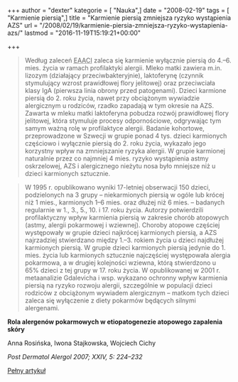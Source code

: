 +++
author = "dexter"
kategorie = [ "Nauka",]
date = "2008-02-19"
tags = [ "Karmienie piersią",]
title = "Karmienie piersią zmniejsza ryzyko wystąpienia AZS"
url = "/2008/02/19/karmienie-piersia-zmniejsza-ryzyko-wystapienia-azs/"
lastmod = "2016-11-19T15:19:21+00:00"

+++

> Według zaleceń <acronym title="European Academy of Allergology and Clinical Immunology">EAACI</acronym> zaleca się karmienie wyłącznie piersią do 4.–6. mies. życia w ramach profilaktyki alergii. Mleko matki zawiera m.in. lizozym (działający przeciwbakteryjnie), laktoferynę (czynnik stymulujący wzrost prawidłowej flory jelitowej) oraz przeciwciała klasy IgA (pierwsza linia obrony przed patogenami). Dzieci karmione piersią do 2. roku życia, nawet przy obciążonym wywiadzie alergicznym u rodziców, rzadko zapadają w tym okresie na AZS. Zawarta w mleku matki laktoferyna pobudza rozwój prawidłowej flory jelitowej, która stymuluje procesy odpornościowe, odgrywając tym samym ważną rolę w profilaktyce alergii. Badanie kohortowe, przeprowadzone w Szwecji w grupie ponad 4 tys. dzieci karmionych częściowo i wyłącznie piersią do 2. roku życia, wykazało jego korzystny wpływ na zmniejszanie ryzyka alergii. W grupie karmionej naturalnie przez co najmniej 4 mies. ryzyko wystąpienia astmy oskrzelowej, AZS i alergicznego nieżytu nosa było mniejsze niż u dzieci karmionych sztucznie.
  
> W 1995 r. opublikowano wyniki 17-letniej obserwacji 150 dzieci, podzielonych na 3 grupy – niekarmionych piersią w ogóle lub krócej niż 1 mies., karmionych 1–6 mies. oraz dłużej niż 6 mies. – badanych regularnie w 1., 3., 5., 10. i 17. roku życia. Autorzy potwierdzili profilaktyczny wpływ karmienia piersią w zakresie chorób atopowych (astmy, alergii pokarmowej i wziewnej). Choroby atopowe częściej występowały w grupie dzieci najkrócej karmionych piersią, a AZS najrzadziej stwierdzano między 1.–3. rokiem życia u dzieci najdłużej karmionych piersią. W grupie dzieci karmionych piersią jedynie do 1. mies. życia lub karmionych sztucznie najczęściej występowała alergia pokarmowa, a w drugiej kolejności wziewna, którą stwierdzono u 65% dzieci z tej grupy w 17. roku życia. W opublikowanej w 2001 r. metaanalizie Gdalevicha i wsp. wykazano ochronny wpływ karmienia piersią na ryzyko rozwoju alergii, szczególnie w populacji dzieci rodziców z obciążonym wywiadem alergicznym – matkom tych dzieci zaleca się wyłączenie z diety pokarmów będących silnymi alergenami.

**Rola alergenów pokarmowych w etiopatogenezie atopowego zapalenia skóry**
  
Anna Rosińska, Iwona Stajkowska, Wojciech Cichy
  
_Post Dermatol Alergol 2007; XXIV, 5: 224–232_
  
[Pełny artykuł][1]

 [1]: http://termedia.pl/showpdf.php?article_id=9154&filename=Rola%20alergenow.pdf&priority=1